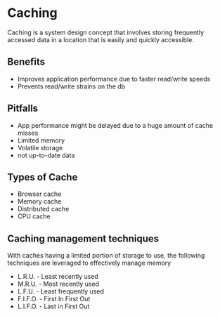 # Caching

Caching is a system design concept that involves storing frequently accessed data in a location that is easily and quickly accessible.


## Benefits
* Improves application performance due to faster read/write speeds
* Prevents read/write strains on the db

## Pitfalls
* App performance might be delayed due to a huge amount of cache misses
* Limited memory
* Volatile storage
* not up-to-date data

## Types of Cache
* Browser cache
* Memory cache
* Distributed cache
* CPU cache


## Caching management techniques
With caches having a limited portion of storage to use, the following techniques are leveraged to effectively manage memory
* L.R.U. - Least recently used
* M.R.U. - Most recently used
* L.F.U. - Least frequently used
* F.I.F.O. - First In First Out
* L.I.F.O. - Last in First Out
